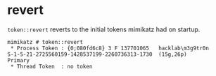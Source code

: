# revert

`token::revert` reverts to the initial tokens mimikatz had on startup.

```
mimikatz # token::revert
 * Process Token : {0;080fd6c8} 3 F 137701065   hacklab\m3g9tr0n        S-1-5-21-2725560159-1428537199-2260736313-1730  (15g,26p)       Primary
 * Thread Token  : no token
```
